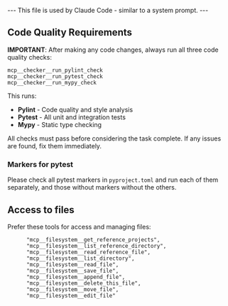 --- This file is used by Claude Code - similar to a system prompt. ---

## Code Quality Requirements

**IMPORTANT**: After making any code changes, always run all three code quality checks:

```
mcp__checker__run_pylint_check
mcp__checker__run_pytest_check
mcp__checker__run_mypy_check
```

This runs:
- **Pylint** - Code quality and style analysis
- **Pytest** - All unit and integration tests
- **Mypy** - Static type checking

All checks must pass before considering the task complete. If any issues are found, fix them immediately.

### Markers for pytest

Please check all pytest markers in `pyproject.toml` and run each of them separately, and those without markers without the others.

## Access to files

Prefer these tools for access and managing files:
```
      "mcp__filesystem__get_reference_projects",
      "mcp__filesystem__list_reference_directory",
      "mcp__filesystem__read_reference_file",
      "mcp__filesystem__list_directory",
      "mcp__filesystem__read_file",
      "mcp__filesystem__save_file",
      "mcp__filesystem__append_file",
      "mcp__filesystem__delete_this_file",
      "mcp__filesystem__move_file",
      "mcp__filesystem__edit_file"
```
